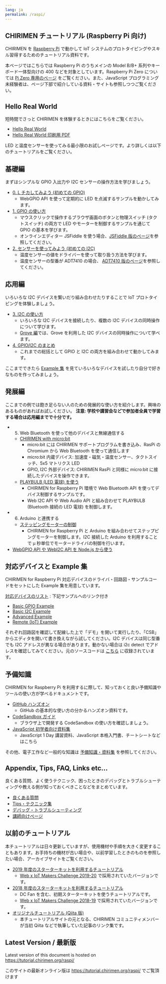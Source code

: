 ```yaml
---
lang: ja
permalink: /raspi/
---
```


## CHIRIMEN チュートリアル (Raspberry Pi 向け)

CHIRIMEN を [Raspberry Pi](https://www.raspberrypi.org/) で動かして IoT システムのプロトタイピングやスキル習得するためのチュートリアル資料です。

本ページではこちらでは Raspberry Pi のうちメインの Model B/B+ 系列やキーボード一体型向けの 400 などを対象としています。Raspberry Pi Zero については [Pi Zero 専用のページ](/pizero/) をご覧ください。また、JavaScript プログラミング未経験者は、ページ下部で紹介している資料・サイトも参照しつつご覧ください。

## Hello Real World

短時間でさっと CHIRIMEN を体験するときにはこちらをご覧ください。

- [Hello Real World](hellorealworld.md)
- [Hello Real World 印刷用 PDF](hellorealworld.pdf)

LED と温度センサーを使ってみる最小限のお試しページです。より詳しくは以下のチュートリアルをご覧ください。

## 基礎編

まずはシンプルな GPIO 入出力や I2C センサーの操作方法を学びましょう。

- [0. L チカしてみよう (初めての GPIO)](section0.md)
  - WebGPIO API を使って定期的に LED を点滅するサンプルを動かしてみます。
- [1. GPIO の使い方](section1.md)
  - マウスクリックで操作するブラウザ画面のボタンと物理スイッチ (タクトスイッチ) の両方で LED やモーターを制御するサンプルを通じて GPIO の基本を学びます。
  - オンラインエディター JSFiddle を使う場合、[JSFiddle 版のページ](https://webiot-2019--tutorial-chirimen-org.netlify.app/raspi/section1)を参照してください。
- [2. センサーを使ってみよう (初めての I2C)](section2.md)
  - 温度センサーの値をドライバーを使って取り扱う方法を学びます。
  - 温度センサーの型番が ADT7410 の場合、 [ADT7410 版のページ](https://webiot-2019--tutorial-chirimen-org.netlify.app/raspi/section2)を参照してください。

## 応用編

いろいろな I2C デバイスを繋いだり組み合わせたりすることで IoT プロトタイピングを体験しましょう。

- [3. I2C の使い方](section3.md)
  - いろいろな I2C デバイスを接続したり、複数の I2C デバイスの同時操作について学びます。
  - [Grove 編](grove.md)では、Grove を利用した I2C デバイスの同時操作について学べます。
- [4. GPIO/I2C のまとめ](section4.md)
  - これまでの総括として GPIO と I2C の両方を組み合わせて動かしてみます。

ここまでできたら [Example 集](https://r.chirimen.org/examples) を見ていろいろなデバイスを試したり自分で好きなものを作ってみましょう。

## 発展編

ここまでの例では飽き足らない人のための発展的な使い方を紹介します。興味のあるものがあればお試しください。
**注意: 学校や講習会などで参加者全員で学習する場合は応用編までで十分です。**

- 5. Web Bluetooth を使って他のデバイスと無線通信する
  - [CHIRIMEN with micro:bit](https://chirimen.org/chirimen-micro-bit/)
    - micro:bit には CHIRIMEN サポートプログラムを書き込み、RasPi の Chromium から Web Bluetooth を使って通信します
    - micro:bit 内蔵デバイス: 加速度・磁気・温度センサー、タクトスイッチ、5x5 マトリクス LED
    - GPIO, I2C 外部デバイス: CHIRIMEN RasPi と同様に micro:bit に接続したデバイスを操作できます。
  - [PLAYBULB (LED 電球) を使う](section5.md)
    - CHIRIMEN for Raspberry Pi 環境で Web Bluetooth API を使ってデバイス制御するサンプルです。
    - Web I2C API や Web Audio API と組み合わせて PLAYBULB (Bluetooth 接続の LED 電球) を制御します。
- 6. Arduino と連携する
  - [ステッピングモーターの制御](section6.md)
    - CHIRIMEN for Raspberry Pi と Arduino を組み合わせてステップピングモーターを制御します。I2C 接続した Arduino を利用することで μ 秒単位でモータードライバの制御を行います。
- [WebGPIO API や WebI2C API を Node.js から使う](nodejs.md)

## 対応デバイスと Example 集

CHIRIMEN for Raspberry Pi 対応デバイスのドライバ・回路図・サンプルコードをセットにした Example 集を用意しています。

[対応デバイスのリスト](../partslist.md) : 下記サンプルへのリンク付き

- [Basic GPIO Example](https://r.chirimen.org/examples#gpioExamples)
- [Basic I2C Example](https://r.chirimen.org/examples#i2cExamples)
- [Advanced Example](https://r.chirimen.org/examples#advanced)
- [Remote (IoT) Example](https://chirimen.org/chirimen/gc/top/examples/#remote)

それぞれ回路図を確認して配線した上で「デモ」を開いて実行したり、「CSB」からエディタを開いて書き換えながら試してください。I2C デバイスは同じ型番でも I2C アドレスが異なる場合があります。動かない場合は i2c detect でアドレスを確認してみてください。元のソースコードは [こちら](https://github.com/chirimen-oh/chirimen/tree/master/gc) に収録されています。

## 予備知識

CHIRIMEN for Raspberry Pi を利用するに際して、知っておくと良い予備知識やツールの使い方が学べるドキュメントです。

- [GitHub ハンズオン](https://github.com/webiotmakers/github-handson)
  - GitHub の基本的な使い方の分かるハンズオン資料です。
- [CodeSandbox ガイド](https://csb-jp.github.io/)
  - ブラウザ上で開発する CodeSandbox の使い方を確認しましょう。
- [JavaScript 初学者向け資料集](/js/)
  - JavaScript 1 Day 講習資料、JavaScript 本格入門書、チートシートなどはこちら

その他、電子工作など一般的な知識は [予備知識・資料集](../reference.md) を参照してください。

## Appendix, Tips, FAQ, Links etc...

良くある質問、よく使うテクニック、困ったときのデバッグとトラブルシューティングや教える側が知っておくべきことなどをまとめています。

- [良くある質問](faq.md)
- [Tips・テクニック集](tips.md)
- [デバッグ・トラブルシューティング](debug.md)
- [講師向けページ](teacher.md)

## 以前のチュートリアル

本チュートリアルは日々更新していますが、使用機材や手順を大きく変更することもあります。お手持ちの機材が古い場合や、以前学習したときのものを参照したい場合、アーカイブサイトをご覧ください。

- [2019 年度のスターターキットを利用するチュートリアル](https://webiot-2019--chirimen-org.netlify.app/raspi/)
  - [Web x IoT Makers Challenge 2019-20](https://webiotmakers.github.io/2019/) で採用されていたバージョンです。
- [2018 年度のスターターキットを利用するチュートリアル](https://webiot-2018--chirimen-org.netlify.app/raspi3/ja/)
  - DC Fan を含む、初期スターターキットを使うチュートリアルです。
  - [Web x IoT Makers Challenge 2018-19](https://webiotmakers.github.io/2018/) で採用されていたバージョンです。
- [オリジナルチュートリアル (Qiita 版)](deprecated.md)
  - 本チュートリアルサイトの元となる、CHIRIMEN コミュニティメンバーが当初 Qiita などで執筆していた記事のリンク集です。

<div class="hide-on-production">
<!-- tutorial.chirimen.org では hide-on-production クラスの中は表示されない -->

## Latest Version / 最新版

Latest version of this document is hosted on https://tutorial.chirimen.org/raspi/

このサイトの最新オンライン版は https://tutorial.chirimen.org/raspi/ でご覧頂けます

</div>

